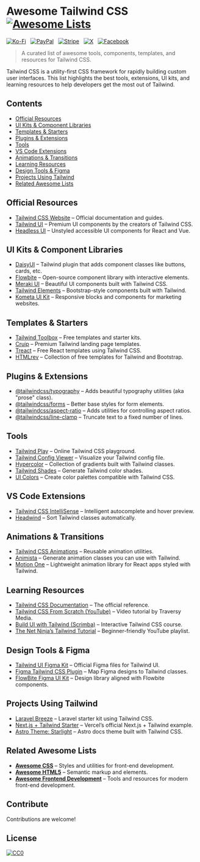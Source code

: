 # Awesome Tailwind CSS [![Awesome Lists](https://srv-cdn.himpfen.io/badges/awesome-lists/awesomelists-flat.svg)](https://github.com/awesomelistsio/awesome)

[![Ko-Fi](https://srv-cdn.himpfen.io/badges/kofi/kofi-flat.svg)](https://ko-fi.com/awesomelists) &nbsp; [![PayPal](https://srv-cdn.himpfen.io/badges/paypal/paypal-flat.svg)](https://www.paypal.com/donate/?hosted_button_id=3LLKRXJU44EJJ) &nbsp; [![Stripe](https://srv-cdn.himpfen.io/badges/stripe/stripe-flat.svg)](https://tinyurl.com/e8ymxdw3) &nbsp; [![X](https://srv-cdn.himpfen.io/badges/twitter/twitter-flat.svg)](https://x.com/ListsAwesome) &nbsp; [![Facebook](https://srv-cdn.himpfen.io/badges/facebook-pages/facebook-pages-flat.svg)](https://www.facebook.com/awesomelists)

> A curated list of awesome tools, components, templates, and resources for Tailwind CSS.

Tailwind CSS is a utility-first CSS framework for rapidly building custom user interfaces. This list highlights the best tools, extensions, UI kits, and learning resources to help developers get the most out of Tailwind.

## Contents

- [Official Resources](#official-resources)
- [UI Kits & Component Libraries](#ui-kits--component-libraries)
- [Templates & Starters](#templates--starters)
- [Plugins & Extensions](#plugins--extensions)
- [Tools](#tools)
- [VS Code Extensions](#vs-code-extensions)
- [Animations & Transitions](#animations--transitions)
- [Learning Resources](#learning-resources)
- [Design Tools & Figma](#design-tools--figma)
- [Projects Using Tailwind](#projects-using-tailwind)
- [Related Awesome Lists](#related-awesome-lists)

## Official Resources

- [Tailwind CSS Website](https://tailwindcss.com/) – Official documentation and guides.
- [Tailwind UI](https://tailwindui.com/) – Premium UI components by the creators of Tailwind CSS.
- [Headless UI](https://headlessui.com/) – Unstyled accessible UI components for React and Vue.

## UI Kits & Component Libraries

- [DaisyUI](https://daisyui.com/) – Tailwind plugin that adds component classes like buttons, cards, etc.
- [Flowbite](https://flowbite.com/) – Open-source component library with interactive elements.
- [Meraki UI](https://merakiui.com/) – Beautiful UI components built with Tailwind CSS.
- [Tailwind Elements](https://tailwind-elements.com/) – Bootstrap-style components built with Tailwind.
- [Kometa UI Kit](https://kitwind.io/products/kometa) – Responsive blocks and components for marketing websites.

## Templates & Starters

- [Tailwind Toolbox](https://www.tailwindtoolbox.com/) – Free templates and starter kits.
- [Cruip](https://cruip.com/) – Premium Tailwind landing page templates.
- [Treact](https://treact.owaiskhan.me/) – Free React templates using Tailwind CSS.
- [HTMLrev](https://htmlrev.com/) – Collection of free templates for Tailwind and Bootstrap.

## Plugins & Extensions

- [@tailwindcss/typography](https://github.com/tailwindlabs/tailwindcss-typography) – Adds beautiful typography utilities (aka "prose" class).
- [@tailwindcss/forms](https://github.com/tailwindlabs/tailwindcss-forms) – Better base styles for form elements.
- [@tailwindcss/aspect-ratio](https://github.com/tailwindlabs/tailwindcss-aspect-ratio) – Adds utilities for controlling aspect ratios.
- [@tailwindcss/line-clamp](https://github.com/tailwindlabs/tailwindcss-line-clamp) – Truncate text to a fixed number of lines.

## Tools

- [Tailwind Play](https://play.tailwindcss.com/) – Online Tailwind CSS playground.
- [Tailwind Config Viewer](https://tailwind-config-viewer.vercel.app/) – Visualize your Tailwind config file.
- [Hypercolor](https://hypercolor.dev/) – Collection of gradients built with Tailwind classes.
- [Tailwind Shades](https://tailwindshades.com/) – Generate Tailwind color shades.
- [UI Colors](https://uicolors.app/create) – Create color palettes compatible with Tailwind CSS.

## VS Code Extensions

- [Tailwind CSS IntelliSense](https://marketplace.visualstudio.com/items?itemName=bradlc.vscode-tailwindcss) – Intelligent autocomplete and hover preview.
- [Headwind](https://marketplace.visualstudio.com/items?itemName=heybourn.headwind) – Sort Tailwind classes automatically.

## Animations & Transitions

- [Tailwind CSS Animations](https://github.com/benface/tailwindcss-animations) – Reusable animation utilities.
- [Animista](https://animista.net/) – Generate animation classes you can use with Tailwind.
- [Motion One](https://motion.dev/) – Lightweight animation library for React apps styled with Tailwind.

## Learning Resources

- [Tailwind CSS Documentation](https://tailwindcss.com/docs) – The official reference.
- [Tailwind CSS From Scratch (YouTube)](https://www.youtube.com/watch?v=dFgzHOX84xQ) – Video tutorial by Traversy Media.
- [Build UI with Tailwind (Scrimba)](https://scrimba.com/learn/tailwind) – Interactive Tailwind CSS course.
- [The Net Ninja’s Tailwind Tutorial](https://www.youtube.com/playlist?list=PL4cUxeGkcC9jLYyp2Aoh6hcWuxFDX6PBJ) – Beginner-friendly YouTube playlist.

## Design Tools & Figma

- [Tailwind UI Figma Kit](https://tailwindui.com/resources) – Official Figma files for Tailwind UI.
- [Figma Tailwind CSS Plugin](https://www.figma.com/community/plugin/739014140885539349/Tailwind-CSS) – Map Figma designs to Tailwind classes.
- [FlowBite Figma UI Kit](https://flowbite.com/figma/) – Design library aligned with Flowbite components.

## Projects Using Tailwind

- [Laravel Breeze](https://github.com/laravel/breeze) – Laravel starter kit using Tailwind CSS.
- [Next.js + Tailwind Starter](https://github.com/vercel/next.js/tree/canary/examples/with-tailwindcss) – Vercel’s official Next.js + Tailwind example.
- [Astro Theme: Starlight](https://github.com/withastro/starlight) – Astro docs theme built with Tailwind CSS.

## Related Awesome Lists

- **[Awesome CSS](https://github.com/awesomelistsio/awesome-css)** – Styles and utilities for front-end development.
- **[Awesome HTML5](https://github.com/awesomelistsio/awesome-html5)** – Semantic markup and elements.
- **[Awesome Frontend Development](https://github.com/awesomelistsio/awesome-front-end-development)** – Tools and resources for modern front-end development.
  
## Contribute

Contributions are welcome!

## License

[![CC0](https://mirrors.creativecommons.org/presskit/buttons/88x31/svg/by-sa.svg)](http://creativecommons.org/licenses/by-sa/4.0/)
